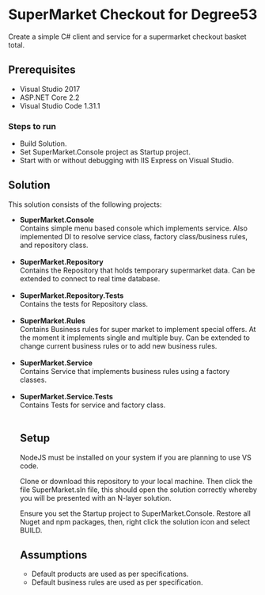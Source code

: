 <h1>SuperMarket Checkout for Degree53</h1>

<p>Create a simple C# client and service for a supermarket checkout basket total.</p>

<h2>Prerequisites</h2>
<ul>
    <li>Visual Studio 2017</li>
    <li>ASP.NET Core 2.2</li>
    <li>Visual Studio Code 1.31.1</li>
</ul>

<h3>Steps to run</h3>
<ul>
    <li>Build Solution.</li>
    <li>Set SuperMarket.Console project as Startup project.</li>
    <li>Start with or without debugging with IIS Express on Visual Studio.</li>
</ul>

<h2>Solution</h2>

This solution consists of the following projects:

<ul>
<li><strong>SuperMarket.Console</strong></li>
Contains simple menu based console which implements service. Also implemented DI to resolve service class, factory class/business rules, and repository class.</br></br>

<li><strong>SuperMarket.Repository</strong></li>
Contains the Repository that holds temporary supermarket data. Can be extended to connect to real time database.</br></br>

<li><strong>SuperMarket.Repository.Tests</strong></li>
Contains the tests for Repository class.</br></br>

<li><strong>SuperMarket.Rules</strong></li>
Contains Business rules for super market to implement special offers. At the moment it implements single and multiple buy. Can be extended to change current business rules or to add new business rules.</br></br>

<li><strong>SuperMarket.Service</strong></li>
Contains Service that implements business rules using a factory classes.</br></br>

<li><strong>SuperMarket.Service.Tests</strong></li>
Contains Tests for service and factory class.</br></br>

<h2>Setup</h2>
<p>NodeJS must be installed on your system if you are planning to use VS code.</p>

<p>Clone or download this repository to your local machine. Then click the file SuperMarket.sln file, this should open the solution correctly whereby you will be presented with an N-layer solution.

Ensure you set the Startup project to SuperMarket.Console. Restore all Nuget and npm packages, then, right click the solution icon and select BUILD.</p>

<h2>Assumptions</h2>
<ul>
    <li>Default products are used as per specifications.</li>
    <li>Default business rules are used as per specification.</li>
</ul>
